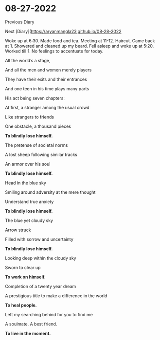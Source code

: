 # 08-27-2022

Previous [Diary](https://aryanmangla23.github.io/08-26-2022/)

Next [Diary](https://aryanmangla23.github.io/08-28-2022

Woke up at 6:30. Made food and tea. Meeting at 11-12. Haircut. Came back at 1. Showered and cleaned up my beard. Fell asleep and woke up at 5:20. Worked till 1. No feelings to accentuate for today.

All the world’s a stage,

And all the men and women merely players

They have their exits and their entrances

And one teen in his time plays many parts

His act being seven chapters:



At first, a stranger among the usual crowd

Like strangers to friends

One obstacle, a thousand pieces

**To blindly lose himself.**



The pretense of societal norms

A lost sheep following similar tracks

An armor over his soul

**To blindly lose himself.**



Head in the blue sky

Smiling around adversity at the mere thought

Understand true anxiety

**To blindly lose himself.**



The blue yet cloudy sky

Arrow struck

Filled with sorrow and uncertainty

**To blindly lose himself.**



Looking deep within the cloudy sky

Sworn to clear up

**To work on himself.**



Completion of a twenty year dream

A prestigious title to make a difference in the world

**To heal people.**



Left my searching behind for you to find me

A soulmate. A best friend.

**To live in the moment.**
